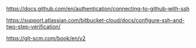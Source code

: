 https://docs.github.com/en/authentication/connecting-to-github-with-ssh

https://support.atlassian.com/bitbucket-cloud/docs/configure-ssh-and-two-step-verification/

https://git-scm.com/book/en/v2
